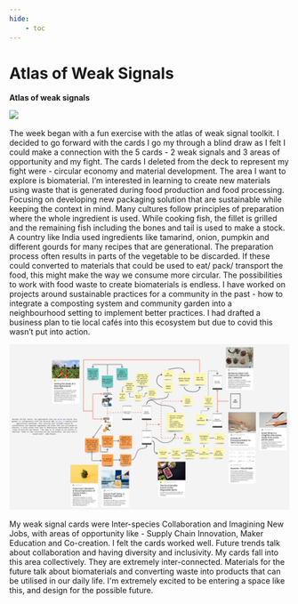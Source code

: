 ```yaml
---
hide:
    - toc
---
```


# Atlas of Weak Signals


**Atlas of weak signals**

![](../images/AOWS.png)

The week began with a fun exercise with the atlas of weak signal toolkit. I decided to go forward with the cards I go my through a blind draw as I felt I could make a connection with the 5 cards - 2 weak signals and 3 areas of opportunity and my fight. The cards I deleted from the deck to represent my fight were - circular economy and material development. The area I want to explore is biomaterial. I’m interested in learning to create new materials using waste that is generated during food production and food processing. Focusing on developing new packaging solution that are sustainable while keeping the context in mind.
 Many cultures follow principles of preparation where the whole ingredient is used. While cooking fish, the fillet is grilled and the remaining fish including the bones and tail is used to make a stock. A country like India used ingredients like tamarind, onion, pumpkin and different gourds for many recipes that are generational. The preparation process often results in parts of the vegetable to be discarded. If these could converted to materials that could be used to eat/ pack/ transport the food, this might make the way we consume more circular. The possibilities to work with food waste to create biomaterials is endless.
I have worked on projects around sustainable practices for a community in the past - how to integrate a composting system and community garden into a neighbourhood setting to implement better practices. I had drafted a business plan to tie local cafés into this ecosystem but due to covid this wasn’t put into action.


![](../images/designspace.jpg)

My weak signal cards were Inter-species Collaboration and Imagining New Jobs, with areas of opportunity like - Supply Chain Innovation, Maker Education and Co-creation. I felt the cards worked well. Future trends talk about collaboration and having diversity and inclusivity. My cards fall into this area collectively. They are extremely inter-connected. Materials for the future talk about biomaterials and converting waste into products that can be utilised in our daily life. I'm extremely excited to be entering a space like this, and design for the possible future.
